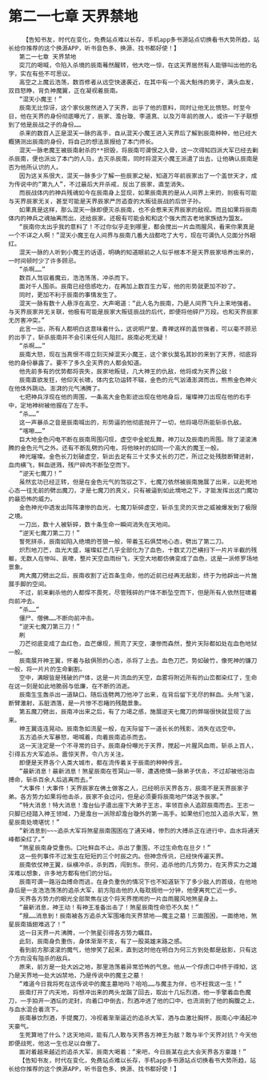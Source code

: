 # 第二一七章 天界禁地
        【告知书友，时代在变化，免费站点难以长存，手机app多书源站点切换看书大势所趋，站长给你推荐的这个换源APP，听书音色多、换源、找书都好使！】
       第二一七章 天界禁地
       突兀的喝喊，令陷入杀境的辰南蓦然醒转，他大吃一惊，在这天界居然有人能够叫出他的名字，实在有些不可思议。
       高空之上魔云浩荡，数百修者从远空快速袭近，在其中有一个高大魁伟的男子，满头血发，双目怒睁，背负神魔翼，正在凝视着辰南。
       “混天小魔王！”
       辰南无比惊讶，这个家伙居然进入了天界，出乎了他的意料，同时让他无比愤怒。时至今日，他在天界的身份彻底曝光了，辰家、澹台璇、李道真、以及万年前的故人，或许一下子联想到了他是辰战之子的身份……
       杀来的数百人正是混天一脉的高手，自从混天小魔王进入天界后了解到辰南种种，他已经大概猜测出辰南的身份，将自己的想法禀报给了本门师长。
       混天一脉老魔王被辰南射杀的**损毁，将辰南可谓恨之入骨，这一次得知四派大军已经去剿杀辰南，便也派出了本门的人马，去灭杀辰南，同时将混天小魔王派遣了出去，让他确认辰南是否为他所认识的人。
       因为这关系很大，混天一脉多少了解一些辰家之秘，知道万年前辰家出了一个盖世天才，成为传说中的“第九人”，不过最后大开杀戒，反出了辰家，直至消失。
       而辰战体内的神兵残魂如今在辰南身上显现，如果辰南真的是从人间界上来的，则极有可能与天界辰家无关，甚至可能是天界辰家严厉追查的大叛徒辰战的后世子孙。
       如果真是这样，那么混天一脉即便灭杀辰南，也不会惹来天界辰家的敌视。而且如果将辰南体内的神兵之魂抽离而出，还给辰家。还极有可能会和和这个强大而古老地家族结为盟友。
       “辰南你太出乎我的意料了！不过你似乎走到哪里，都会搅出一片血雨腥风，看来你果真是一个不详之人啊！”混天小魔王在人间界与辰南几番大战都吃了大亏，现在可谓仇人见面分外眼红。
       混天一脉的人听到小魔王的话语，明确的知道眼前之人似乎根本不是天界辰家培养出来的，一时间顿时少了许多顾忌。
       “杀啊……”
       数百人驾驭着魔云，浩浩荡荡，冲杀而下。
       面对千人围杀。辰南已经倍感吃力，在再加上数百生力军，他的形势就更加不妙了。
       同时，更加不利于辰南的事情发生了。
       混天一脉有数十人悬浮在高空，大声喝道：“此人名为辰南，乃是人间界飞升上来地强者。与天界辰家并无关联，他极有可能是辰家大叛徒辰战的后代，即便将他碎尸万段。也和天界辰家无厉害冲突。”
       此言一出，所有人都明白这意味着什么，这说明尸皇、青禅这样的盖世强者，可以毫不顾忌的出手了，斩杀辰南并不会引来任何人阻拦。辰南必死无疑！
       “杀啊……”
       辰南大怒，现在当真恨不得立刻灭掉混天小魔王，这个家伙莫名其妙的来到了天界，彻底将他的身份暴露了。要不了多久全天界的人都会知道。
       他先前多有的优势都将丧失，辰家地叛徒，几大神王的仇敌，他将成为天界公敌！
       辰南直欲发狂，他仰天长啸，体内玄功运转不辍，金色的元气汹涌澎湃而出，熊熊金色神火在他体外跳动。澎湃的元气沸腾了。
       七把神兵浮现在他的周围，一条高大金色影迹出现在他地身后，璀璨神刀出现在他的右手中，定地神树被他握在了左手。
       “杀……”
       这一声暴杀之音是辰南喊出的，形势逼的他彻底抛开了一切，他将竭尽所能斩杀仇敌。
       “喀嚓……”
       巨大地金色闪电不断在辰南周围闪现，虚空中金蛇乱舞，神刀以及辰南的周围。除了滚滚沸腾的金色元气之外。还有不断乱劈的闪电，将他映衬的如同一个高大的魔王一般。
       神光璀璨。金色长刀划破虚空，斩出去足有三十丈多丈长的刀芒，所过之处残肢断臂迸射，血肉横飞，鲜血迸溅，残尸碎肉不断坠空而下。
       “逆天七魔刀！”
       虽然玄功已经正转，但是在金色元气的驾驭之下，七魔刀依然被辰南施展了出来，以赴死地心态一往无前的劈出魔刀，才是七魔刀的真义，只有被逼到如此境地之下，才能发挥出这门魔功的最恐怖的威力。
       金色神光中透发出阵阵凄惨的血光，七魔刀斩碎虚空，斩杀生灵的灭世之威被爆发到了极限之境。
       一刀出，数十人被斩碎，数十条生命一瞬间消失在天地间。
       “逆天七魔刀第二刀！”
       誓死拼杀，辰南如陷入绝境的苍狼一般，带着玉石俱焚地心态，劈出了第二刀。
       炽烈地刀芒，血光大盛，璀璨虹芒几乎全部化为了血色，十数丈刀芒横扫下一片片半截的残躯，无数人在惨叫、哀嚎，整片天空血雨纷飞，天空大地都仿佛变成了血色，这是一派修罗场地景象。
       两大魔刀劈出之后，辰南收割了近百条生命，他的近前已经再无敌影，终于为他辟出一片施展手脚的空间。
       不过，前来剿杀他的人都悍不畏死，尽管残碎的尸体不断坠空而下，但是所有人依然狂啸着向前冲去。
       “杀……”
       僵尸、僧佛……不断向前冲击。
       “逆天七魔刀第三刀！”
       刷
       刀芒彻底变成了血红色，血芒爆现，照亮了天空，凄惨而森然，整片天际都如处在血色地狱一般。
       辰南展开神王翼，怀着与敌俱殒的心态，杀将了上去。血色刀芒。势如破竹，像死神的镰刀一般，将一片片的生命剿割。
       空中，满眼皆是残破的尸体，这是一片流血的天空，血雾将附近所有的山峦都染红了，生命在这一刻是如此地脆弱与低廉，在不断的消逝。
       辰南生生轰杀出一道缺口。随后连劈两刀他冲了出来，在背后留下无尽的鲜血。头颅飞滚，断臂激射，五脏洒落，是一片惨不忍睹的残酷景象。
       第五魔刀劈出，辰南冲出来之后，有了力竭之感，施展逆天七魔刀的弊端很快就显现了出来。
       神王翼连连晃动。辰南急如流星一般，在天际留下一道长长的残影，消失在远空中。
       五方追杀大军暴怒，喝喊着，向着辰南追杀而去。
       这一天注定是一个不寻常的日子。辰南身份曝光于天界，搅起一片腥风血雨，斩杀上百人，引得五方大军追杀。震惊天界，令八方关注。
       即便是天界各个人类大城市，都在流传着关于辰南的种种传言。
       “最新消息！最新消息！煞星辰南在苍冥山一带，遭遇绝情一脉弟子伏击，不过却被他浴血搏命，斩杀百余人后逃离而去。”
       “大事件！大事件！天界辰家在佛土做客之人，已经明示天界各方，辰南不是天界辰家子弟。各方势力如果将他击杀，辰家不会过问，但是必须要将辰南地尸体送予辰家。”
       “特大消息！特大消息！澹台仙子遣出座下大弟子王志，率领百余人追踪辰南而去。王志一只脚已经踏入神王领域，乃是澹台一派除却澹台璇外的第一高手。如果他们也加入追杀大军，煞星辰南处境堪忧！”
       “新消息到~~~追杀大军将煞星辰南围困在了通天峰，惨烈的大搏杀正在进行中，血水将通天峰都染红了。”
       “煞星辰南身受重伤。口吐鲜血不止。杀出了重围，不过生命危在旦夕！”
       这一些列事件不过发生在短短的三个时辰之内。但神念传讯，已经快传遍天界。
       辰南依仗神王翼，纵横冲杀，杀到西，闯到东。奈何，追杀他的几方势力，在天界实力之雄浑难以想象，许多地方都有他们的分坛。
       辰南可谓一路浴血搏命而逃，在身负重伤的情况下也不知道斩下了多少敌人的首级，在他地身后是一支浩浩荡荡的追杀大军，前方阻击他的人每耽搁他一分钟，他便离死亡近一步。
       天界各方势力的眼光全部聚焦在这个将天界搅闹的一片血雨腥风地煞星身上。
       “最新消息，神王动！有神王准备出击了！煞星辰南性命恐不久矣！”
       “报……消息到！辰南被各方追杀大军围堵向天界禁地——魔主之墓！三面围困，一面绝地，煞星辰南插翅难逃了！”
       这一日天界一片沸腾，一个煞星引得各方势力瞩目。
       此刻，辰南身负重伤，身体渐渐不支，有了一股英雄末路之感。
       看到前方那滚滚的魔气，他惨笑了起来，直到这时他在明白为何三方到处都是敌影，只有这个方向没有阻杀的敌兵。
       原来，前方是一处大凶之地，那里浩荡着异常恐怖的气息。他从一个俘虏口中终于得知，这乃是天界地一处大凶禁地，乃是传说中的魔主之墓！
       “难道今日我将死在这传说中的魔主墓地吗？哈哈……与魔主为伴，也不枉我这一生！”
       辰南打开了内天地，将想冲出来的两头龙踹了回去，取出十几坛烈酒，他一手擎着血色魔刀，一手拍开一酒坛的泥封，向着口中倒去，烈酒冲进了他的口中，也流淌到了他的胸腹之上，与血水混合着流下。
       辰南暴饮烈酒，手提魔刀，冷视着渐渐逼近的追杀大军，酒与血激壮胸怀，辰南心中涌起冲天豪气。
       生死算地了什么？这天地间，能有几人敢与天界各方神王为敌？敢与半个天界对抗？今天他即便战死，他这一生也足以自傲了。
       面对着越来越近的追杀大军，辰南大喝着：“来吧，今日辰某在此大会天界各方豪雄！”
       【告知书友，时代在变化，免费站点难以长存，手机app多书源站点切换看书大势所趋，站长给你推荐的这个换源APP，听书音色多、换源、找书都好使！】